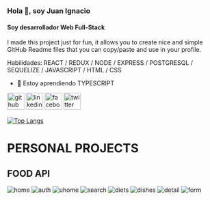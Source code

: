 
### Hola 👋, soy Juan Ignacio
#### Soy desarrollador Web Full-Stack

I made this project just for fun, it allows you to create nice and simple GitHub Readme files that you can copy/paste and use in your profile.

Habilidades: REACT / REDUX / NODE / EXPRESS / POSTGRESQL / SEQUELIZE / JAVASCRIPT / HTML / CSS

- 🌱 Estoy aprendiendo TYPESCRIPT 


[<img src='https://cdn.jsdelivr.net/npm/simple-icons@3.0.1/icons/github.svg' alt='github' height='40'>](https://github.com/JIB2017)  [<img src='https://cdn.jsdelivr.net/npm/simple-icons@3.0.1/icons/linkedin.svg' alt='linkedin' height='40'>](https://www.linkedin.com/in/juan-ignacio-blacutt-full-stack-developer//)  [<img src='https://cdn.jsdelivr.net/npm/simple-icons@3.0.1/icons/facebook.svg' alt='facebook' height='40'>](https://www.facebook.com/juanignacio.blacutt)  [<img src='https://cdn.jsdelivr.net/npm/simple-icons@3.0.1/icons/twitter.svg' alt='twitter' height='40'>](https://twitter.com/JuanBlacutt2)  

[![Top Langs](https://github-readme-stats.vercel.app/api/top-langs/?username=JIB2017)](https://github.com/anuraghazra/github-readme-stats)

<h1> PERSONAL PROJECTS </h1>
<h2> FOOD API</h2>

![home](https://media-exp1.licdn.com/dms/image/C4D2DAQEKo9rm_LyZ_A/profile-treasury-image-shrink_800_800/0/1646156291539?e=1646247600&v=beta&t=BmYC943_FQzZo8U8hVXiEZOiSXVmRb3KZyj298of_F8)
![auth](https://scontent.faep8-2.fna.fbcdn.net/v/t39.30808-6/274156832_2526766660790780_8910547945095875812_n.jpg?_nc_cat=102&ccb=1-5&_nc_sid=730e14&_nc_ohc=sViz_zkHnU8AX9C_b35&_nc_ht=scontent.faep8-2.fna&oh=00_AT9fofj2hNkOkeePhaWwbeRm8jKbohCWOddtRgw3qgJryQ&oe=6222F61F)
![uhome](https://scontent.faep8-2.fna.fbcdn.net/v/t39.30808-6/274923797_2526767070790739_7097874055269911287_n.jpg?_nc_cat=104&ccb=1-5&_nc_sid=730e14&_nc_ohc=UeSW9Y557IIAX-7KDGl&_nc_ht=scontent.faep8-2.fna&oh=00_AT9nRvMw0n9e_obgvFMvDekgXR2QTPNKNJlZSguvfmXz0g&oe=62230FA1)
![search](https://scontent.faep8-2.fna.fbcdn.net/v/t39.30808-6/274873465_2526767200790726_4585472485530310432_n.jpg?_nc_cat=109&ccb=1-5&_nc_sid=730e14&_nc_ohc=tIVanwjUW4QAX_C3PEK&tn=yGg2BbImaRCRorcp&_nc_ht=scontent.faep8-2.fna&oh=00_AT8L5G6SvyGTIcMLFOnhg2Ewc7VqFSVgp3kTvfkAw6T_oQ&oe=622260E4)
![diets](https://scontent.faep8-2.fna.fbcdn.net/v/t39.30808-6/274695192_2526766810790765_6754593031323965417_n.jpg?_nc_cat=102&ccb=1-5&_nc_sid=730e14&_nc_ohc=5ffhTw-7CKsAX8NxeQb&_nc_ht=scontent.faep8-2.fna&oh=00_AT_6ZoalN-x4M8VV2hAgUyygAiU7N4U7Qc5WN_8rtBYnFA&oe=6222B1AE)
![dishes](https://scontent.faep8-2.fna.fbcdn.net/v/t39.30808-6/274682540_2526766714124108_773685382714922736_n.jpg?_nc_cat=108&ccb=1-5&_nc_sid=730e14&_nc_ohc=OqY_J4OngL4AX-uGZOz&tn=yGg2BbImaRCRorcp&_nc_ht=scontent.faep8-2.fna&oh=00_AT-Q7ZQNusrOcvP-maxA-ibFiTYMiEJXZai0a84Iryc96w&oe=62230E47)
![detail](https://scontent.faep8-1.fna.fbcdn.net/v/t39.30808-6/274153306_2526766857457427_2767340410025012572_n.jpg?_nc_cat=103&ccb=1-5&_nc_sid=730e14&_nc_ohc=YNOq2-F5uBAAX_V_Vyw&_nc_ht=scontent.faep8-1.fna&oh=00_AT-sx76JRKaEu8dcDwspW3MejInXRkZEu-7jQOYhh9832g&oe=6223A9B6)
![form](https://scontent.faep8-1.fna.fbcdn.net/v/t39.30808-6/273685734_2526766887457424_2168873213445956580_n.jpg?_nc_cat=110&ccb=1-5&_nc_sid=730e14&_nc_ohc=-fBeYXL0ufMAX9KGc26&_nc_ht=scontent.faep8-1.fna&oh=00_AT8PHhFq63TH5Zdi3Xq_mBu4B8CLmacE94I_XTKBytKaIg&oe=62233262)
